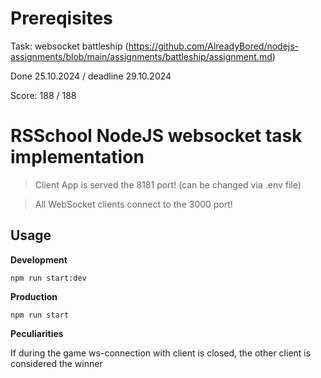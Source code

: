 # Prereqisites

Task: websocket battleship (https://github.com/AlreadyBored/nodejs-assignments/blob/main/assignments/battleship/assignment.md)

Done 25.10.2024 / deadline 29.10.2024

Score: 188 / 188

# RSSchool NodeJS websocket task implementation

> Client App is served the 8181 port! (can be changed via .env file)

> All WebSocket clients connect to the 3000 port!

## Usage
**Development**

`npm run start:dev`

**Production**

`npm run start`

**Peculiarities**

If during the game ws-connection with client is closed, the other client is considered the winner
